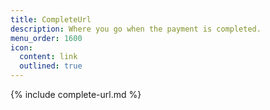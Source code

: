 ```yaml
---
title: CompleteUrl
description: Where you go when the payment is completed.
menu_order: 1600
icon:
  content: link
  outlined: true
---
```


{% include complete-url.md %}
